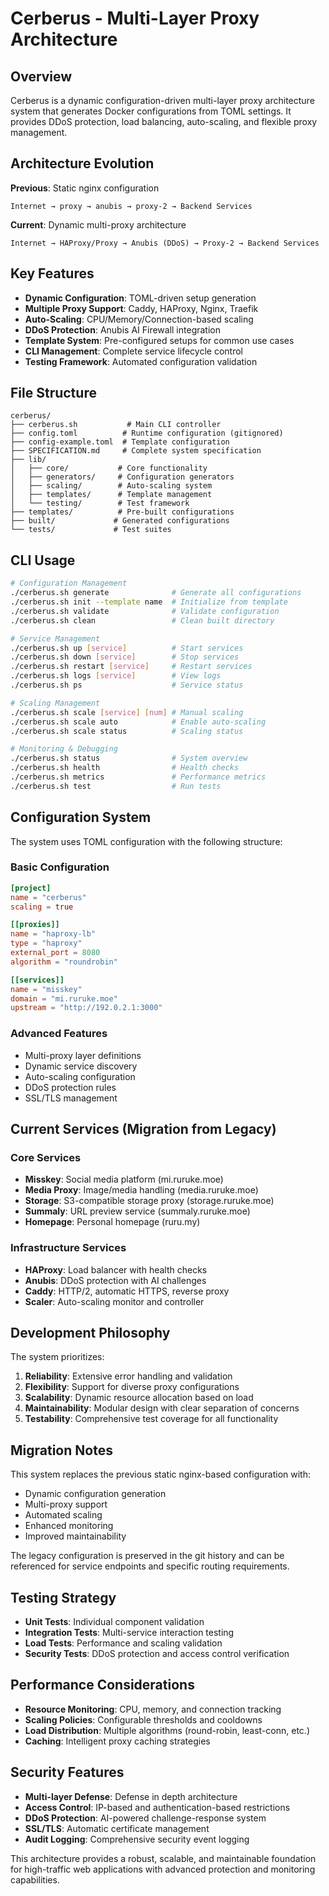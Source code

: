 # Cerberus - Multi-Layer Proxy Architecture

## Overview

Cerberus is a dynamic configuration-driven multi-layer proxy architecture system that generates Docker configurations from TOML settings. It provides DDoS protection, load balancing, auto-scaling, and flexible proxy management.

## Architecture Evolution

**Previous**: Static nginx configuration
```
Internet → proxy → anubis → proxy-2 → Backend Services
```

**Current**: Dynamic multi-proxy architecture
```
Internet → HAProxy/Proxy → Anubis (DDoS) → Proxy-2 → Backend Services
```

## Key Features

- **Dynamic Configuration**: TOML-driven setup generation
- **Multiple Proxy Support**: Caddy, HAProxy, Nginx, Traefik
- **Auto-Scaling**: CPU/Memory/Connection-based scaling
- **DDoS Protection**: Anubis AI Firewall integration
- **Template System**: Pre-configured setups for common use cases
- **CLI Management**: Complete service lifecycle control
- **Testing Framework**: Automated configuration validation

## File Structure

```
cerberus/
├── cerberus.sh           # Main CLI controller
├── config.toml          # Runtime configuration (gitignored)
├── config-example.toml  # Template configuration
├── SPECIFICATION.md     # Complete system specification
├── lib/
│   ├── core/           # Core functionality
│   ├── generators/     # Configuration generators
│   ├── scaling/        # Auto-scaling system
│   ├── templates/      # Template management
│   └── testing/        # Test framework
├── templates/          # Pre-built configurations
├── built/             # Generated configurations
└── tests/             # Test suites
```

## CLI Usage

```bash
# Configuration Management
./cerberus.sh generate              # Generate all configurations
./cerberus.sh init --template name  # Initialize from template
./cerberus.sh validate              # Validate configuration
./cerberus.sh clean                 # Clean built directory

# Service Management
./cerberus.sh up [service]          # Start services
./cerberus.sh down [service]        # Stop services
./cerberus.sh restart [service]     # Restart services
./cerberus.sh logs [service]        # View logs
./cerberus.sh ps                    # Service status

# Scaling Management
./cerberus.sh scale [service] [num] # Manual scaling
./cerberus.sh scale auto            # Enable auto-scaling
./cerberus.sh scale status          # Scaling status

# Monitoring & Debugging
./cerberus.sh status                # System overview
./cerberus.sh health                # Health checks
./cerberus.sh metrics               # Performance metrics
./cerberus.sh test                  # Run tests
```

## Configuration System

The system uses TOML configuration with the following structure:

### Basic Configuration
```toml
[project]
name = "cerberus"
scaling = true

[[proxies]]
name = "haproxy-lb"
type = "haproxy"
external_port = 8080
algorithm = "roundrobin"

[[services]]
name = "misskey"
domain = "mi.ruruke.moe"
upstream = "http://192.0.2.1:3000"
```

### Advanced Features
- Multi-proxy layer definitions
- Dynamic service discovery
- Auto-scaling configuration
- DDoS protection rules
- SSL/TLS management

## Current Services (Migration from Legacy)

### Core Services
- **Misskey**: Social media platform (mi.ruruke.moe)
- **Media Proxy**: Image/media handling (media.ruruke.moe)
- **Storage**: S3-compatible storage proxy (storage.ruruke.moe)
- **Summaly**: URL preview service (summaly.ruruke.moe)
- **Homepage**: Personal homepage (ruru.my)

### Infrastructure Services
- **HAProxy**: Load balancer with health checks
- **Anubis**: DDoS protection with AI challenges
- **Caddy**: HTTP/2, automatic HTTPS, reverse proxy
- **Scaler**: Auto-scaling monitor and controller

## Development Philosophy

The system prioritizes:

1. **Reliability**: Extensive error handling and validation
2. **Flexibility**: Support for diverse proxy configurations
3. **Scalability**: Dynamic resource allocation based on load
4. **Maintainability**: Modular design with clear separation of concerns
5. **Testability**: Comprehensive test coverage for all functionality

## Migration Notes

This system replaces the previous static nginx-based configuration with:
- Dynamic configuration generation
- Multi-proxy support
- Automated scaling
- Enhanced monitoring
- Improved maintainability

The legacy configuration is preserved in the git history and can be referenced for service endpoints and specific routing requirements.

## Testing Strategy

- **Unit Tests**: Individual component validation
- **Integration Tests**: Multi-service interaction testing
- **Load Tests**: Performance and scaling validation
- **Security Tests**: DDoS protection and access control verification

## Performance Considerations

- **Resource Monitoring**: CPU, memory, and connection tracking
- **Scaling Policies**: Configurable thresholds and cooldowns
- **Load Distribution**: Multiple algorithms (round-robin, least-conn, etc.)
- **Caching**: Intelligent proxy caching strategies

## Security Features

- **Multi-layer Defense**: Defense in depth architecture
- **Access Control**: IP-based and authentication-based restrictions
- **DDoS Protection**: AI-powered challenge-response system
- **SSL/TLS**: Automatic certificate management
- **Audit Logging**: Comprehensive security event logging

This architecture provides a robust, scalable, and maintainable foundation for high-traffic web applications with advanced protection and monitoring capabilities.